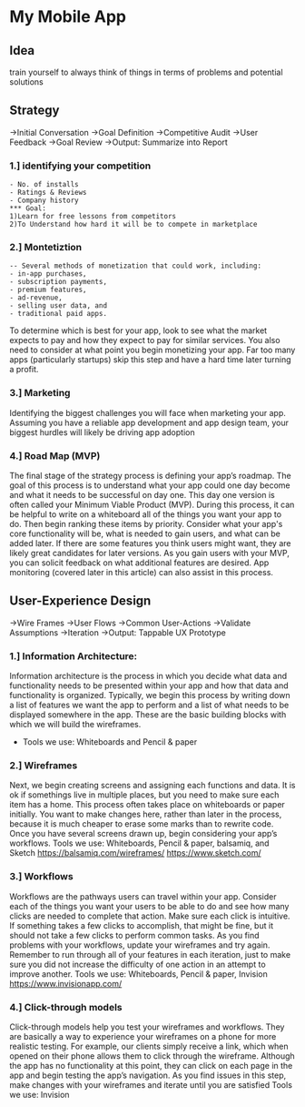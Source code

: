 # My Mobile App

## Idea
train yourself to always think of things in terms of problems and potential solutions

## Strategy
->Initial Conversation
->Goal Definition
->Competitive Audit
->User Feedback
->Goal Review
->Output: Summarize into Report 
### 1.] identifying your competition
	- No. of installs
	- Ratings & Reviews
	- Company history
	*** Goal:
	1)Learn for free lessons from competitors
	2)To Understand how hard it will be to compete in marketplace
### 2.] Montetiztion
	-- Several methods of monetization that could work, including: 
	- in-app purchases, 
	- subscription payments, 
	- premium features, 
	- ad-revenue, 
	- selling user data, and 
	- traditional paid apps.
To determine which is best for your app, look to see what the market expects 
to pay and how they expect to pay for similar services. You also need to consider 
at what point you begin monetizing your app. 
Far too many apps (particularly startups) skip this step and have a hard time later turning a profit.

### 3.] Marketing
Identifying the biggest challenges you will face when marketing your app. 
Assuming you have a reliable app development and app design team, your biggest hurdles will 
likely be driving app adoption

### 4.] Road Map (MVP)
The final stage of the strategy process is defining your app’s roadmap. The goal of this process 
is to understand what your app could one day become and what it needs to be successful on 
day one. This day one version is often called your Minimum Viable Product (MVP). During this 
process, it can be helpful to write on a whiteboard all of the things you want your app to do. 
Then begin ranking these items by priority. Consider what your app's core functionality will be, 
what is needed to gain users, and what can be added later. If there are some features you think
users might want, they are likely great candidates for later versions. As you gain users with 
your MVP, you can solicit feedback on what additional features are desired. App monitoring 
(covered later in this article) can also assist in this process.

## User-Experience Design
->Wire Frames
->User Flows
->Common User-Actions
->Validate Assumptions
->Iteration
->Output: Tappable UX Prototype

### 1.] Information Architecture:
Information architecture is the process in which you decide what data and functionality needs 
to be presented within your app and how that data and functionality is organized. Typically, 
we begin this process by writing down a list of features we want the app to perform and a list 
of what needs to be displayed somewhere in the app. These are the basic building blocks with 
which we will build the wireframes.
- Tools we use: Whiteboards and Pencil & paper

### 2.] Wireframes 
Next, we begin creating screens and assigning each functions and data. It is ok if somethings 
live in multiple places, but you need to make sure each item has a home. This process often takes 
place on whiteboards or paper initially. You want to make changes here, rather than later in the 
process, because it is much cheaper to erase some marks than to rewrite code. Once you have several 
screens drawn up, begin considering your app’s workflows.
Tools we use: Whiteboards, Pencil & paper, balsamiq, and Sketch
https://balsamiq.com/wireframes/
https://www.sketch.com/

### 3.] Workflows
Workflows are the pathways users can travel within your app. Consider each of the things you want 
your users to be able to do and see how many clicks are needed to complete that action. Make sure 
each click is intuitive. If something takes a few clicks to accomplish, that might be fine, but it 
should not take a few clicks to perform common tasks. As you find problems with your workflows, 
update your wireframes and try again. Remember to run through all of your features in each iteration, 
just to make sure you did not increase the difficulty of one action in an attempt to improve another.
Tools we use: Whiteboards, Pencil & paper, Invision
https://www.invisionapp.com/

### 4.] Click-through models
Click-through models help you test your wireframes and workflows. They are basically a way to experience 
your wireframes on a phone for more realistic testing. For example, our clients simply receive a link, 
which when opened on their phone allows them to click through the wireframe. Although the app has 
no functionality at this point, they can click on each page in the app and begin testing the app’s 
navigation. As you find issues in this step, make changes with your wireframes and iterate until you 
are satisfied
Tools we use: Invision
